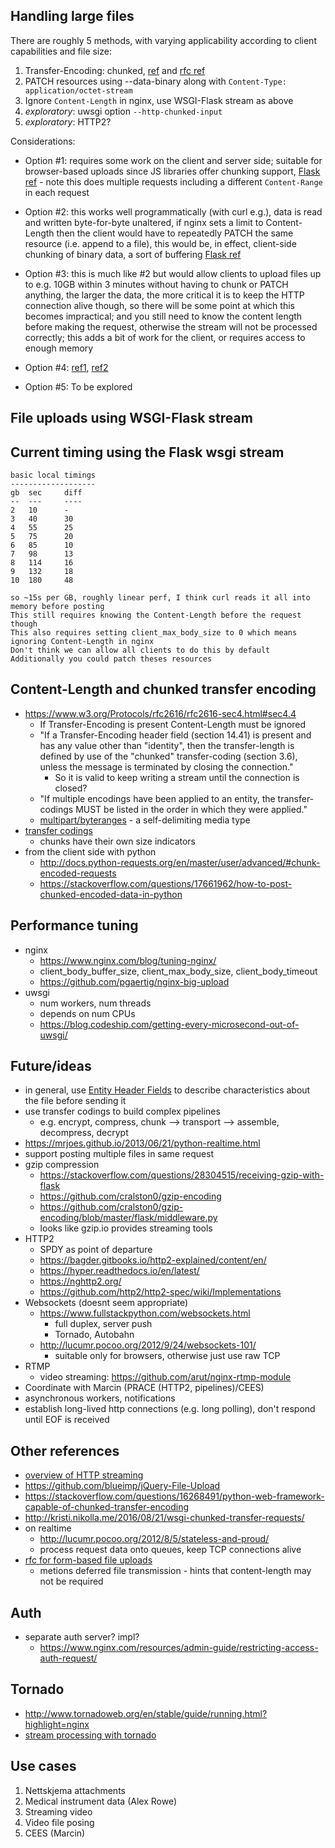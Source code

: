 
## Handling large files

There are roughly 5 methods, with varying applicability according to client capabilities and file size:

1. Transfer-Encoding: chunked, [ref](https://en.wikipedia.org/wiki/Chunked_transfer_encoding) and [rfc ref](https://www.w3.org/Protocols/rfc2616/rfc2616-sec3.html)
2. PATCH resources using --data-binary along with `Content-Type: application/octet-stream`
3. Ignore `Content-Length` in nginx, use WSGI-Flask stream as above
4. _exploratory_: uwsgi option `--http-chunked-input`
5. _exploratory_: HTTP2?

Considerations:

* Option #1: requires some work on the client and server side; suitable for browser-based uploads since JS libraries offer chunking support, [Flask ref](https://stackoverflow.com/questions/15040706/streaming-file-upload-using-bottle-or-flask-or-similar) - note this does multiple requests including a different `Content-Range` in each request

* Option #2: this works well programmatically (with curl e.g.), data is read and written byte-for-byte unaltered, if nginx sets a limit to Content-Length then the client would have to repeatedly PATCH the same resource (i.e. append to a file), this would be, in effect, client-side chunking of binary data, a sort of buffering [Flask ref](https://blog.pelicandd.com/article/80/streaming-input-and-output-in-flask)

* Option #3: this is much like #2 but would allow clients to upload files up to e.g. 10GB within 3 minutes without having to chunk or PATCH anything, the larger the data, the more critical it is to keep the HTTP connection alive though, so there will be some point at which this becomes impractical; and you still need to know the content length before making the request, otherwise the stream will not be processed correctly; this adds a bit of work for the client, or requires access to enough memory

* Option #4: [ref1](https://uwsgi-docs.readthedocs.io/en/latest/Chunked.html), [ref2](https://github.com/unbit/uwsgi/issues/798)

* Option #5: To be explored

## File uploads using WSGI-Flask stream

## Current timing using the Flask wsgi stream

```
basic local timings
-------------------
gb  sec     diff
--  ---     ----
2   10      -
3   40      30
4   55      25
5   75      20
6   85      10
7   98      13
8   114     16
9   132     18
10  180     48

so ~15s per GB, roughly linear perf, I think curl reads it all into memory before posting
This still requires knowing the Content-Length before the request though
This also requires setting client_max_body_size to 0 which means ignoring Content-Length in nginx
Don't think we can allow all clients to do this by default
Additionally you could patch theses resources
```

## Content-Length and chunked transfer encoding

* https://www.w3.org/Protocols/rfc2616/rfc2616-sec4.html#sec4.4
    * If Transfer-Encoding is present Content-Length must be ignored
    * "If a Transfer-Encoding header field (section 14.41) is present and has any value other than "identity", then the transfer-length is defined by use of the "chunked" transfer-coding (section 3.6), unless the message is terminated by closing the connection."
        * So it is valid to keep writing a stream until the connection is closed?
    * "If multiple encodings have been applied to an entity, the transfer- codings MUST be listed in the order in which they were applied."
    * [multipart/byteranges](https://www.w3.org/Protocols/rfc2616/rfc2616-sec19.html#sec19.2) - a self-delimiting media type
* [transfer codings](https://www.w3.org/Protocols/rfc2616/rfc2616-sec3.html#sec3.6)
    * chunks have their own size indicators
* from the client side with python
    * http://docs.python-requests.org/en/master/user/advanced/#chunk-encoded-requests
    * https://stackoverflow.com/questions/17661962/how-to-post-chunked-encoded-data-in-python

## Performance tuning

* nginx
    * https://www.nginx.com/blog/tuning-nginx/
    * client_body_buffer_size, client_max_body_size, client_body_timeout
    * https://github.com/pgaertig/nginx-big-upload
* uwsgi
    * num workers, num threads
    * depends on num CPUs
    * https://blog.codeship.com/getting-every-microsecond-out-of-uwsgi/

## Future/ideas

* in general, use [Entity Header Fields](https://www.w3.org/Protocols/rfc2616/rfc2616-sec7.html#sec7.2.2) to describe characteristics about the file before sending it
* use transfer codings to build complex pipelines
    * e.g. encrypt, compress, chunk --> transport --> assemble, decompress, decrypt
* https://mrjoes.github.io/2013/06/21/python-realtime.html
* support posting multiple files in same request
* gzip compression
    * https://stackoverflow.com/questions/28304515/receiving-gzip-with-flask
    * https://github.com/cralston0/gzip-encoding
    * https://github.com/cralston0/gzip-encoding/blob/master/flask/middleware.py
    * looks like gzip.io provides streaming tools
* HTTP2
    * SPDY as point of departure
    * https://bagder.gitbooks.io/http2-explained/content/en/
    * https://hyper.readthedocs.io/en/latest/
    * https://nghttp2.org/
    * https://github.com/http2/http2-spec/wiki/Implementations
* Websockets (doesnt seem appropriate)
    * https://www.fullstackpython.com/websockets.html
        * full duplex, server push
        * Tornado, Autobahn
    * http://lucumr.pocoo.org/2012/9/24/websockets-101/
        * suitable only for browsers, otherwise just use raw TCP
* RTMP
    * video streaming: https://github.com/arut/nginx-rtmp-module
* Coordinate with Marcin (PRACE (HTTP2, pipelines)/CEES)
* asynchronous workers, notifications
* establish long-lived http connections (e.g. long polling), don't respond until EOF is received

## Other references

* [overview of HTTP streaming](https://gist.github.com/CMCDragonkai/6bfade6431e9ffb7fe88)
* https://github.com/blueimp/jQuery-File-Upload
* https://stackoverflow.com/questions/16268491/python-web-framework-capable-of-chunked-transfer-encoding
* http://kristi.nikolla.me/2016/08/21/wsgi-chunked-transfer-requests/
* on realtime
    * http://lucumr.pocoo.org/2012/8/5/stateless-and-proud/
    * process request data onto queues, keep TCP connections alive
* [rfc for form-based file uploads](https://tools.ietf.org/html/rfc1867)
    * metions deferred file transmission - hints that content-length may not be required


## Auth

* separate auth server? impl?
    * https://www.nginx.com/resources/admin-guide/restricting-access-auth-request/

## Tornado

* http://www.tornadoweb.org/en/stable/guide/running.html?highlight=nginx
* [stream processing with tornado](https://gist.github.com/bdarnell/5bb1bd04a443c4e06ccd)

## Use cases

1. Nettskjema attachments
2. Medical instrument data (Alex Rowe)
3. Streaming video
4. Video file posing
5. CEES (Marcin)
